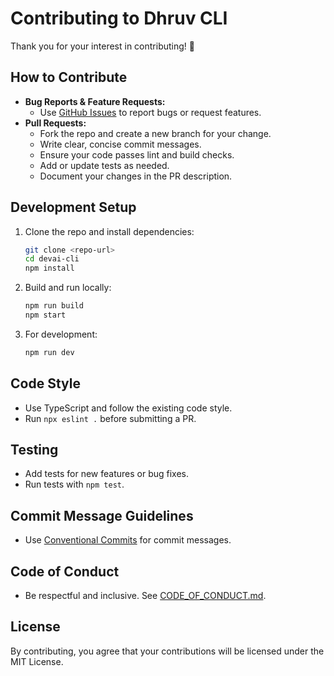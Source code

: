 # Contributing to Dhruv CLI

Thank you for your interest in contributing! 🎉

## How to Contribute

- **Bug Reports & Feature Requests:**
  - Use [GitHub Issues](../../issues) to report bugs or request features.
- **Pull Requests:**
  - Fork the repo and create a new branch for your change.
  - Write clear, concise commit messages.
  - Ensure your code passes lint and build checks.
  - Add or update tests as needed.
  - Document your changes in the PR description.

## Development Setup

1. Clone the repo and install dependencies:
   ```sh
   git clone <repo-url>
   cd devai-cli
   npm install
   ```
2. Build and run locally:
   ```sh
   npm run build
   npm start
   ```
3. For development:
   ```sh
   npm run dev
   ```

## Code Style
- Use TypeScript and follow the existing code style.
- Run `npx eslint .` before submitting a PR.

## Testing
- Add tests for new features or bug fixes.
- Run tests with `npm test`.

## Commit Message Guidelines
- Use [Conventional Commits](https://www.conventionalcommits.org/) for commit messages.

## Code of Conduct
- Be respectful and inclusive. See [CODE_OF_CONDUCT.md](./CODE_OF_CONDUCT.md).

## License
By contributing, you agree that your contributions will be licensed under the MIT License.
